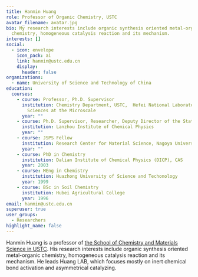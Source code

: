 ```yaml
---
title: Hanmin Huang
role: Professor of Organic Chemistry, USTC
avatar_filename: avatar.jpg
bio: My research interests include organic synthesis oriented metal-organic
  chemistry, homogeneous catalysis reaction and its mechanism.
interests: []
social:
  - icon: envelope
    icon_pack: ai
    link: hanmin@ustc.edu.cn
    display:
      header: false
organizations:
  - name: University of Science and Technology of China
education:
  courses:
    - course: Professor, Ph.D. Supervisor
      institution: Chemistry Department, USTC,  Hefei National Laboratory for Physical
        Sciences at the Microscale
      year: ""
    - course: Ph.D. Supervisor, Researcher, Deputy Director of the State Key Laboratory
      institution: Lanzhou Institute of Chemical Physics
      year: ""
    - course: JSPS Fellow
      institution: Research Center for Material Science, Nagoya University
      year: ""
    - course: PhD in Chemistry
      institution: Dalian Institute of Chemical Physics (DICP), CAS
      year: 2003
    - course: MEng in Chemistry
      institution: Huazhong University of Science and Techonology
      year: 1999
    - course: BSc in Soil Chemistry
      institution: Hubei Agricultural College
      year: 1996
email: hanmin@ustc.edu.cn
superuser: true
user_groups:
  - Researchers
highlight_name: false
---
```

Hanmin Huang is a professor of [the School of Chemistry and Materials Science in USTC](<https://scms.ustc.edu.cn/>). His research interests include organic synthesis oriented metal-organic chemistry, homogeneous catalysis reaction and its mechanism. He leads Huang LAB, which focuses mostly on inert chemical bond activation and asymmetrical catalyzing.